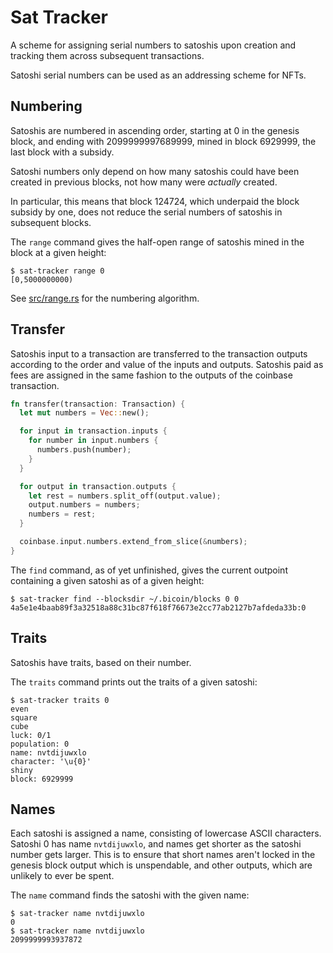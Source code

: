 # Sat Tracker

A scheme for assigning serial numbers to satoshis upon creation and tracking
them across subsequent transactions.

Satoshi serial numbers can be used as an addressing scheme for NFTs.


## Numbering

Satoshis are numbered in ascending order, starting at 0 in the genesis block,
and ending with 2099999997689999, mined in block 6929999, the last block with a
subsidy.

Satoshi numbers only depend on how many satoshis could have been created in
previous blocks, not how many were *actually* created.

In particular, this means that block 124724, which underpaid the block subsidy
by one, does not reduce the serial numbers of satoshis in subsequent blocks.

The `range` command gives the half-open range of satoshis mined in the block at
a given height:

```
$ sat-tracker range 0
[0,5000000000)
```

See [src/range.rs](src/range.rs) for the numbering algorithm.


## Transfer

Satoshis input to a transaction are transferred to the transaction outputs
according to the order and value of the inputs and outputs. Satoshis paid as
fees are assigned in the same fashion to the outputs of the coinbase
transaction.

```rust
fn transfer(transaction: Transaction) {
  let mut numbers = Vec::new();

  for input in transaction.inputs {
    for number in input.numbers {
      numbers.push(number);
    }
  }

  for output in transaction.outputs {
    let rest = numbers.split_off(output.value);
    output.numbers = numbers;
    numbers = rest;
  }

  coinbase.input.numbers.extend_from_slice(&numbers);
}
```

The `find` command, as of yet unfinished, gives the current outpoint containing
a given satoshi as of a given height:

```
$ sat-tracker find --blocksdir ~/.bicoin/blocks 0 0
4a5e1e4baab89f3a32518a88c31bc87f618f76673e2cc77ab2127b7afdeda33b:0
```


## Traits

Satoshis have traits, based on their number.

The `traits` command prints out the traits of a given satoshi:

```
$ sat-tracker traits 0
even
square
cube
luck: 0/1
population: 0
name: nvtdijuwxlo
character: '\u{0}'
shiny
block: 6929999
```

## Names

Each satoshi is assigned a name, consisting of lowercase ASCII characters.
Satoshi 0 has name `nvtdijuwxlo`, and names get shorter as the satoshi number
gets larger. This is to ensure that short names aren't locked in the genesis
block output which is unspendable, and other outputs, which are unlikely to
ever be spent.

The `name` command finds the satoshi with the given name:

```
$ sat-tracker name nvtdijuwxlo
0
$ sat-tracker name nvtdijuwxlo
2099999993937872
```
